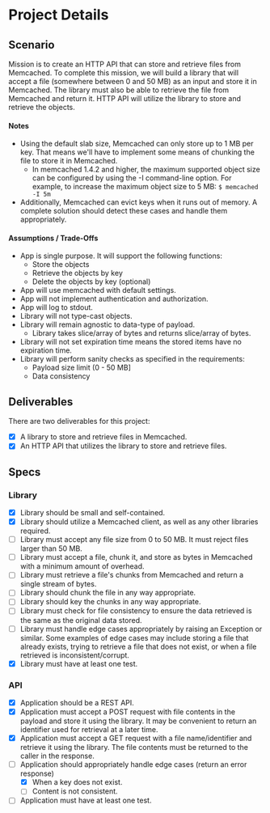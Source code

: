 # Project Details

## Scenario

Mission is to create an HTTP API that can store and retrieve files from Memcached. To complete this mission, we will
build a library that will accept a file (somewhere between 0 and 50 MB) as an input and store it in Memcached. The
library must also be able to retrieve the file from Memcached and return it. HTTP API will utilize the library to store
and retrieve the objects.

#### Notes

- Using the default slab size, Memcached can only store up to 1 MB per key. That means we'll have to implement some
  means of chunking the file to store it in Memcached.
    - In memcached 1.4.2 and higher, the maximum supported object size can be configured by using the -I command-line
      option. For example, to increase the maximum object size to 5 MB: `$ memcached -I 5m`
- Additionally, Memcached can evict keys when it runs out of memory. A complete solution should detect these cases and
  handle them appropriately.

#### Assumptions / Trade-Offs

- App is single purpose. It will support the following functions:
  - Store the objects
  - Retrieve the objects by key
  - Delete the objects by key (optional)
- App will use memcached with default settings.
- App will not implement authentication and authorization.
- App will log to stdout.
- Library will not type-cast objects.
- Library will remain agnostic to data-type of payload.
    - Library takes slice/array of bytes and returns slice/array of bytes.
- Library will not set expiration time means the stored items have no expiration time.
- Library will perform sanity checks as specified in the requirements:
    - Payload size limit (0 - 50 MB]
    - Data consistency

## Deliverables

There are two deliverables for this project:

- [x] A library to store and retrieve files in Memcached.
- [x] An HTTP API that utilizes the library to store and retrieve files.

## Specs

### Library

- [x] Library should be small and self-contained.
- [x] Library should utilize a Memcached client, as well as any other libraries required.
- [ ] Library must accept any file size from 0 to 50 MB. It must reject files larger than 50 MB.
- [ ] Library must accept a file, chunk it, and store as bytes in Memcached with a minimum amount of overhead.
- [ ] Library must retrieve a file's chunks from Memcached and return a single stream of bytes.
- [ ] Library should chunk the file in any way appropriate.
- [ ] Library should key the chunks in any way appropriate.
- [ ] Library must check for file consistency to ensure the data retrieved is the same as the original data stored.
- [ ] Library must handle edge cases appropriately by raising an Exception or similar. Some examples of edge cases may
  include storing a file that already exists, trying to retrieve a file that does not exist, or when a file retrieved is
  inconsistent/corrupt.
- [x] Library must have at least one test.

### API

- [x] Application should be a REST API.
- [x] Application must accept a POST request with file contents in the payload and store it using the library. It may be
  convenient to return an identifier used for retrieval at a later time.
- [x] Application must accept a GET request with a file name/identifier and retrieve it using the library. The file
  contents must be returned to the caller in the response.
- [ ] Application should appropriately handle edge cases (return an error response)
    - [x] When a key does not exist.
    - [ ] Content is not consistent.
- [ ] Application must have at least one test.
